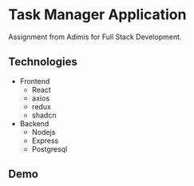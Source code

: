 # Task Manager Application
Assignment from Adimis for Full Stack Development.

## Technologies
- Frontend
  - React
  - axios
  - redux
  - shadcn
- Backend
  - Nodejs
  - Express
  - Postgresql

## Demo

